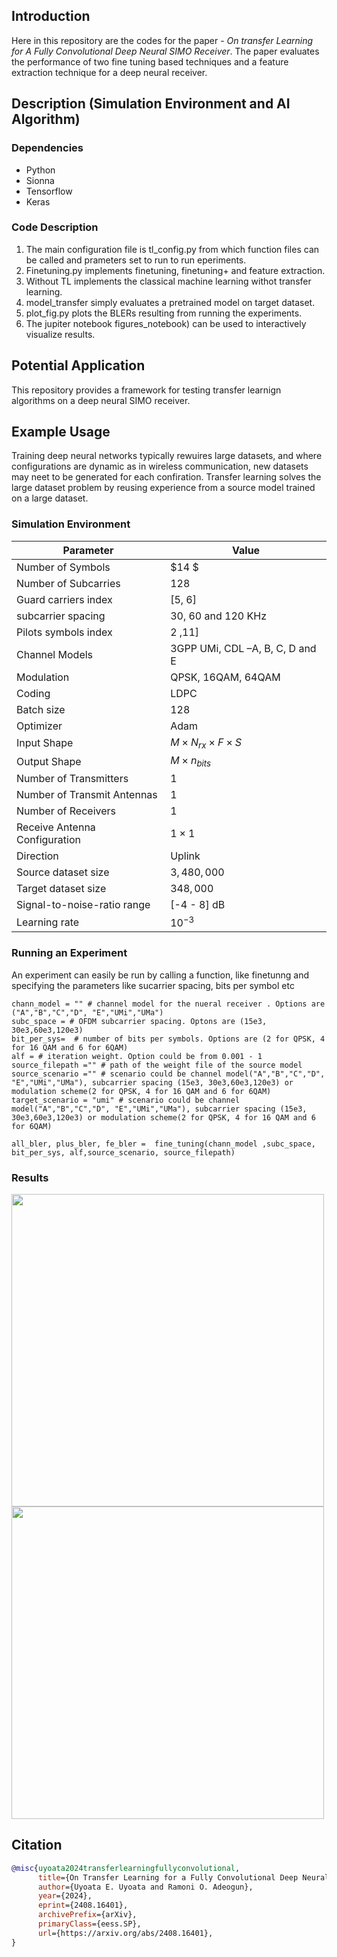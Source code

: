 ## Introduction 
Here in this repository are the codes for the paper - *On transfer Learning for A Fully Convolutional Deep Neural SIMO Receiver*. The paper evaluates the performance of two fine tuning based techniques and a feature extraction technique for a deep neural receiver.

## Description (Simulation Environment and AI Algorithm)​
### Dependencies
- Python
- Sionna
- Tensorflow
- Keras

### Code Description
1. The main configuration file is tl_config.py from which function files can be called and prameters set to run to run eperiments.
2.  Finetuning.py implements finetuning, finetuning+ and feature extraction.
3.  Without TL implements the classical machine learning withot transfer learning.
4.  model_transfer simply evaluates a pretrained model on target dataset.
5.  plot_fig.py  plots the BLERs resulting from running the experiments.
6.  The jupiter notebook figures_notebook)  can be used to interactively visualize results.

## Potential Application
This repository provides a framework for testing transfer learnign algorithms on a deep neural  SIMO receiver.
## Example Usage
Training deep neural networks typically rewuires large datasets, and where configurations are dynamic as in wireless communication, new datasets may neet to be generated for each confiration. Transfer learning solves the large dataset problem by reusing experience from a source model trained on a large dataset.
### Simulation Environment
|Parameter|Value|
| --- | --- |
|Number of Symbols | $14 $|
|Number of Subcarries  |$128$|
|Guard carriers index | [5, 6]|
|subcarrier spacing| 30, 60 and 120 KHz|
|Pilots symbols index|2 ,11] |
|Channel Models| 3GPP UMi, CDL –A, B, C, D and E|
|Modulation| QPSK, 16QAM, 64QAM|
|Coding| LDPC|
|Batch size|$128$|
|Optimizer|Adam|
|Input Shape|$M \times N_{rx} \times F \times S$|
|Output Shape|$M \times n_{bits}$|
|Number of Transmitters|1|
|Number of Transmit Antennas|1|
|Number of Receivers|1|
|Receive Antenna Configuration|$1\times1$|
| Direction| Uplink |
|Source dataset size|$3, 480, 000$|
|Target dataset size| $348, 000$|
|Signal-to-noise-ratio range|[-4 - 8] dB|
|Learning rate| $10^{-3}$|

### Running an Experiment
An experiment can easily be run by calling a function, like finetunng and specifying the parameters like sucarrier spacing, bits per symbol etc
```
chann_model = "" # channel model for the nueral receiver . Options are ("A","B","C","D", "E","UMi","UMa")
subc_space = # OFDM subcarrier spacing. Optons are (15e3, 30e3,60e3,120e3)
bit_per_sys=  # number of bits per symbols. Options are (2 for QPSK, 4 for 16 QAM and 6 for 6QAM)
alf = # iteration weight. Option could be from 0.001 - 1
source_filepath ="" # path of the weight file of the source model
source_scenario ="" # scenario could be channel model("A","B","C","D", "E","UMi","UMa"), subcarrier spacing (15e3, 30e3,60e3,120e3) or modulation scheme(2 for QPSK, 4 for 16 QAM and 6 for 6QAM)
target_scenario = "umi" # scenario could be channel model("A","B","C","D", "E","UMi","UMa"), subcarrier spacing (15e3, 30e3,60e3,120e3) or modulation scheme(2 for QPSK, 4 for 16 QAM and 6 for 6QAM)

all_bler, plus_bler, fe_bler =  fine_tuning(chann_model ,subc_space, bit_per_sys, alf,source_scenario, source_filepath)
```

### Results

<img src="https://github.com/user-attachments/assets/9fc66c1c-55bd-419b-b2f0-f1d9a884d99b" width="500">
<img src="https://github.com/user-attachments/assets/e87b7d80-2285-491e-b549-4685a5855bae" width="500">




## Citation
```bibtex
@misc{uyoata2024transferlearningfullyconvolutional,
      title={On Transfer Learning for a Fully Convolutional Deep Neural SIMO Receiver}, 
      author={Uyoata E. Uyoata and Ramoni O. Adeogun},
      year={2024},
      eprint={2408.16401},
      archivePrefix={arXiv},
      primaryClass={eess.SP},
      url={https://arxiv.org/abs/2408.16401}, 
}
```


